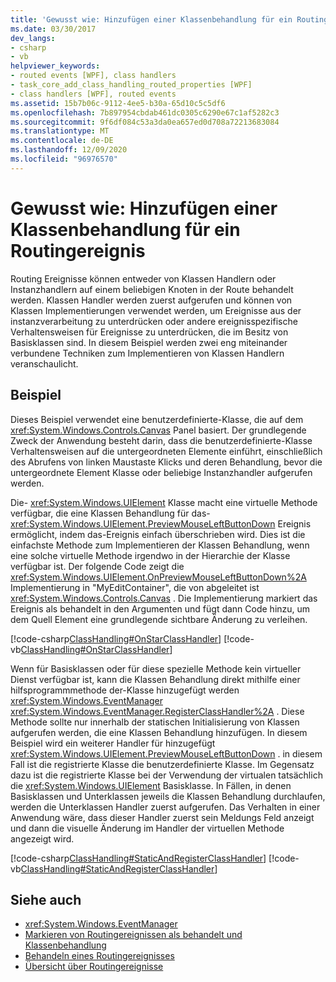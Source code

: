 ```yaml
---
title: 'Gewusst wie: Hinzufügen einer Klassenbehandlung für ein Routingereignis'
ms.date: 03/30/2017
dev_langs:
- csharp
- vb
helpviewer_keywords:
- routed events [WPF], class handlers
- task_core_add_class_handling_routed_properties [WPF]
- class handlers [WPF], routed events
ms.assetid: 15b7b06c-9112-4ee5-b30a-65d10c5c5df6
ms.openlocfilehash: 7b897954cbdab461dc0305c6290e67c1af5282c3
ms.sourcegitcommit: 9f6df084c53a3da0ea657ed0d708a72213683084
ms.translationtype: MT
ms.contentlocale: de-DE
ms.lasthandoff: 12/09/2020
ms.locfileid: "96976570"
---
```

# <a name="how-to-add-class-handling-for-a-routed-event"></a>Gewusst wie: Hinzufügen einer Klassenbehandlung für ein Routingereignis
Routing Ereignisse können entweder von Klassen Handlern oder Instanzhandlern auf einem beliebigen Knoten in der Route behandelt werden. Klassen Handler werden zuerst aufgerufen und können von Klassen Implementierungen verwendet werden, um Ereignisse aus der instanzverarbeitung zu unterdrücken oder andere ereignisspezifische Verhaltensweisen für Ereignisse zu unterdrücken, die im Besitz von Basisklassen sind. In diesem Beispiel werden zwei eng miteinander verbundene Techniken zum Implementieren von Klassen Handlern veranschaulicht.  
  
## <a name="example"></a>Beispiel  
 Dieses Beispiel verwendet eine benutzerdefinierte-Klasse, die auf dem <xref:System.Windows.Controls.Canvas> Panel basiert. Der grundlegende Zweck der Anwendung besteht darin, dass die benutzerdefinierte-Klasse Verhaltensweisen auf die untergeordneten Elemente einführt, einschließlich des Abrufens von linken Maustaste Klicks und deren Behandlung, bevor die untergeordnete Element Klasse oder beliebige Instanzhandler aufgerufen werden.  
  
 Die- <xref:System.Windows.UIElement> Klasse macht eine virtuelle Methode verfügbar, die eine Klassen Behandlung für das- <xref:System.Windows.UIElement.PreviewMouseLeftButtonDown> Ereignis ermöglicht, indem das-Ereignis einfach überschrieben wird. Dies ist die einfachste Methode zum Implementieren der Klassen Behandlung, wenn eine solche virtuelle Methode irgendwo in der Hierarchie der Klasse verfügbar ist. Der folgende Code zeigt die <xref:System.Windows.UIElement.OnPreviewMouseLeftButtonDown%2A> Implementierung in "MyEditContainer", die von abgeleitet ist <xref:System.Windows.Controls.Canvas> . Die Implementierung markiert das Ereignis als behandelt in den Argumenten und fügt dann Code hinzu, um dem Quell Element eine grundlegende sichtbare Änderung zu verleihen.  
  
 [!code-csharp[ClassHandling#OnStarClassHandler](~/samples/snippets/csharp/VS_Snippets_Wpf/ClassHandling/CSharp/SDKSampleLibrary/class1.cs#onstarclasshandler)]
 [!code-vb[ClassHandling#OnStarClassHandler](~/samples/snippets/visualbasic/VS_Snippets_Wpf/ClassHandling/visualbasic/sdksamplelibrary/class1.vb#onstarclasshandler)]  
  
 Wenn für Basisklassen oder für diese spezielle Methode kein virtueller Dienst verfügbar ist, kann die Klassen Behandlung direkt mithilfe einer hilfsprogrammmethode der-Klasse hinzugefügt werden <xref:System.Windows.EventManager> <xref:System.Windows.EventManager.RegisterClassHandler%2A> . Diese Methode sollte nur innerhalb der statischen Initialisierung von Klassen aufgerufen werden, die eine Klassen Behandlung hinzufügen. In diesem Beispiel wird ein weiterer Handler für hinzugefügt <xref:System.Windows.UIElement.PreviewMouseLeftButtonDown> . in diesem Fall ist die registrierte Klasse die benutzerdefinierte Klasse. Im Gegensatz dazu ist die registrierte Klasse bei der Verwendung der virtualen tatsächlich die <xref:System.Windows.UIElement> Basisklasse. In Fällen, in denen Basisklassen und Unterklassen jeweils die Klassen Behandlung durchlaufen, werden die Unterklassen Handler zuerst aufgerufen. Das Verhalten in einer Anwendung wäre, dass dieser Handler zuerst sein Meldungs Feld anzeigt und dann die visuelle Änderung im Handler der virtuellen Methode angezeigt wird.  
  
 [!code-csharp[ClassHandling#StaticAndRegisterClassHandler](~/samples/snippets/csharp/VS_Snippets_Wpf/ClassHandling/CSharp/SDKSampleLibrary/class1.cs#staticandregisterclasshandler)]
 [!code-vb[ClassHandling#StaticAndRegisterClassHandler](~/samples/snippets/visualbasic/VS_Snippets_Wpf/ClassHandling/visualbasic/sdksamplelibrary/class1.vb#staticandregisterclasshandler)]  
  
## <a name="see-also"></a>Siehe auch

- <xref:System.Windows.EventManager>
- [Markieren von Routingereignissen als behandelt und Klassenbehandlung](marking-routed-events-as-handled-and-class-handling.md)
- [Behandeln eines Routingereignisses](how-to-handle-a-routed-event.md)
- [Übersicht über Routingereignisse](routed-events-overview.md)

